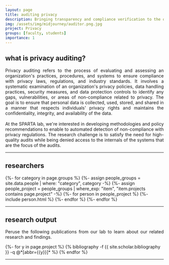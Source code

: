 ```yaml
---
layout: page
title: auditing privacy
description: Bringing transparency and compliance verification to the online data ecosystem
img: /assets/img/midjourney/auditor.png.jpg
project: Privacy
groups: [faculty, students]
importance: 1
---
```



<h2> what is privacy auditing? </h2>
  <p style="text-align: justify">
        Privacy auditing refers to the process of evaluating and assessing an organization's practices, procedures, 
        and systems to ensure compliance with privacy laws, regulations, and industry standards. It involves a systematic 
        examination of an organization's privacy policies, data handling practices, security measures, and data protection 
        controls to identify any gaps, vulnerabilities, or areas of non-compliance related to privacy. The goal is to 
        ensure that personal data is collected, used, stored, and shared in a manner that respects individuals' privacy 
        rights and maintains the confidentiality, integrity, and availability of the data.
        <br><br>
        At the SPARTA lab, we're interested in developing methodologies and policy recommendations to enable to 
        automated detection of non-compliance with privacy regulations. The research challenge is to satisfy the 
        need for high-quality audits while being denied access to the internals of the systems that are the focus of 
        the audits.
  </p>
<hr>

<h2> researchers </h2>
<div class="projects">
    <div class="grid">
        {%- for category in page.groups %}
            {%- assign people_groups = site.data.people | where: "category", category -%}
            {%- assign people_project = people_groups | where_exp: "item", "item.projects contains page.project" -%}
            {%- for person in people_project %}
                {%- include person.html %}
            {%- endfor %}
        {%- endfor %}
    </div>
</div>
<hr>

<h2> research output </h2>
  <p style="text-align: justify">
    Peruse the following publications from our lab to learn about our related research and findings.
  </p>
<div class="publications">
{%- for y in page.project %}
{% bibliography -f {{ site.scholar.bibliography }} -q @*[abbr={{y}}]* %}
{% endfor %}
</div>
<hr>